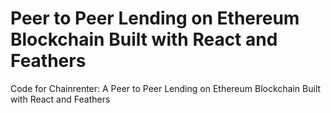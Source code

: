 # Peer to Peer Lending on Ethereum Blockchain Built with React and Feathers

Code for Chainrenter: A Peer to Peer Lending on Ethereum Blockchain Built with React and Feathers

